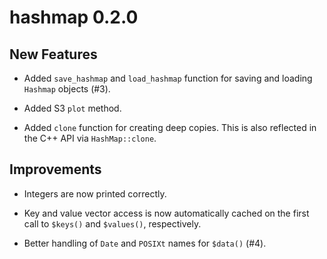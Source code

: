 # hashmap 0.2.0

## New Features

* Added `save_hashmap` and `load_hashmap` function for saving and loading 
  `Hashmap` objects (#3).
  
* Added S3 `plot` method.

* Added `clone` function for creating deep copies. This is also reflected in 
  the C++ API via `HashMap::clone`. 

## Improvements

* Integers are now printed correctly. 

* Key and value vector access is now automatically cached on the first call to 
  `$keys()` and `$values()`, respectively.

* Better handling of `Date` and `POSIXt` names for `$data()` (#4).
